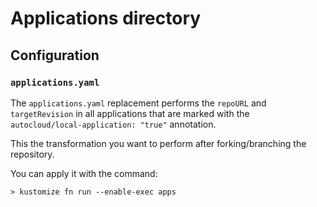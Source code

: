 # Applications directory

## Configuration

### `applications.yaml`

The `applications.yaml` replacement performs the `repoURL` and `targetRevision`
in all applications that are marked with the
` autocloud/local-application: "true"` annotation.

This the transformation you want to perform after forking/branching the
repository.

You can apply it with the command:

```console
> kustomize fn run --enable-exec apps
```
